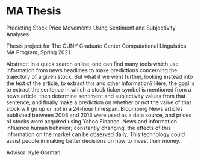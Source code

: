 # MA Thesis 

Predicting Stock Price Movements Using Sentiment and Subjectivity Analyses

Thesis project for The CUNY Graduate Center Computational Linguistics MA Program, Spring 2021. 

Abstract: In a quick search online, one can find many tools which use information from news headlines to make predictions concerning the trajectory of a given stock. But what if we went further, looking instead into the text of the article, to extract this and other information? Here, the goal is to extract the sentence in which a stock ticker symbol is mentioned from a news article, then determine sentiment and subjectivity values from that sentence, and finally make a prediction on whether or not the value of that stock will go up or not in a 24-hour timespan. Bloomberg News articles published between 2008 and 2013 were used as a data source, and prices of stocks were acquired using Yahoo Finance. News and information influence human behavior; constantly changing, the effects of this information on the market can be observed daily. This technology could assist people in making better decisions on how to invest their money.

Advisor: Kyle Gorman
